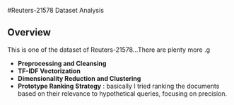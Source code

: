#Reuters-21578 Dataset Analysis


## Overview
This is one of the dataset of Reuters-21578...There are plenty more .g 

- **Preprocessing and Cleansing**
- **TF-IDF Vectorization**
- **Dimensionality Reduction and Clustering**
- **Prototype Ranking Strategy** : basically I tried ranking the documents based on their relevance to hypothetical queries, focusing on precision.
